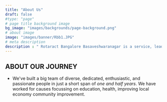 ```yaml
---
title: "About Us"
draft: false
#type: "page"
# page title background image
bg_image: "images/backgrounds/page-background.png"
# about image
image: "images/banner/Rbb1.JPG"
# meta description
description : " Rotaract Bangalore Basaveshwaranagar is a service, leadership, professional, and community service organization recognised by Rotary international, located in Bangalore, Karnataka. We are a team of young minds who want to give the society a meaningful service and take back some values from it. We are all striving towards our personal growth by helping each other out in the areas we are good in"
---
```


## ABOUT OUR JOURNEY

- We've built a big team of diverse, dedicated, enthusiastic, and passionate people in just a short span of _one and half years_. We have worked for causes focussing on education, health, improving local economy community improvement.
